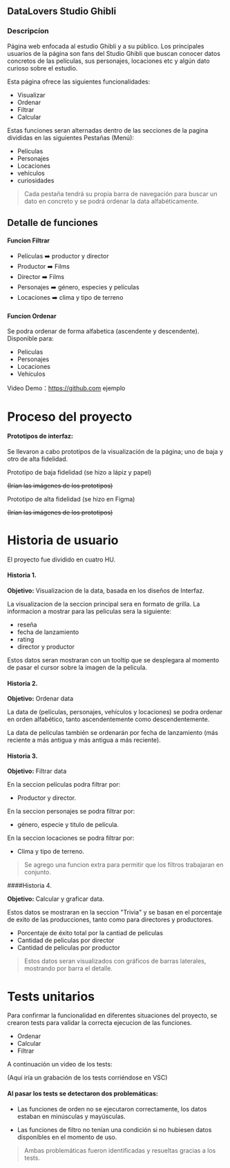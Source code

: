 ## DataLovers Studio Ghibli

### Descripcíon

Página web enfocada al estudio Ghibli y a su público. Los principales usuarios de la página son fans del Studio Ghibli que buscan conocer datos concretos de  las películas, sus personajes, locaciones etc  y algún dato curioso sobre el estudio.

Esta página ofrece las siguientes funcionalidades:

- Visualizar
- Ordenar
- Filtrar
- Calcular

Estas funciones seran alternadas dentro de las secciones de la pagina divididas en las siguientes Pestañas (Menú):

- Películas
- Personajes
- Locaciones
- vehículos
- curiosidades

> Cada pestaña tendrá su propia barra de navegación para buscar un dato en concreto y se podrá ordenar la data alfabéticamente.




## Detalle de funciones

#### Funcion Filtrar

- Películas ➡️ productor y  director
- Productor ➡️ Films
- Director ➡️ Films
- Personajes ➡️ género, especies y películas
- Locaciones ➡️ clima y tipo de terreno


#### Funcion Ordenar

Se podra ordenar de forma alfabetica (ascendente y descendente). Disponible para:

- Peliculas
- Personajes
- Locaciones
- Vehículos

Video Demo：<https://github.com> ejemplo





# Proceso del proyecto

#### Prototipos de interfaz:

Se llevaron a cabo prototipos de la visualización de la página; uno de baja y otro de alta fidelidad.

Prototipo de baja fidelidad (se hizo a lápiz y papel)

~~(Irían las imágenes de los prototipos)~~

Prototipo de alta fidelidad (se hizo en Figma)

~~(Irían las imágenes de los prototipos)~~


# Historia de usuario
El proyecto fue dividido en cuatro HU.
#### Historia 1.

**Objetivo:** Visualizacion de la data, basada en los diseños de Interfaz.

La visualizacion de  la seccion principal sera en formato de grilla.
La informacion a mostrar para las peliculas sera la siguiente:

- reseña
- fecha de lanzamiento
- rating
- director y productor

Estos datos seran mostraran con un tooltip que se desplegara al momento de pasar el cursor sobre la imagen de la pelicula.

#### Historia 2.

**Objetivo:** Ordenar data

La data de (películas, personajes, vehículos y locaciones) se podra ordenar en orden alfabético, tanto ascendentemente como descendentemente.

La data de películas también se ordenarán por fecha de lanzamiento (más reciente a más antigua y más antigua a más reciente).


#### Historia 3.

**Objetivo:** Filtrar data

En la seccion películas podra filtrar por:
- Productor y director.

En la seccion personajes se podra filtrar por:
- género, especie y titulo de película.

En la seccion locaciones se podra filtrar por:
- Clima y tipo de terreno.


> Se agrego una funcion extra para permitir que los filtros trabajaran en conjunto.

####Historia 4.

**Objetivo:** Calcular y graficar data.


Estos datos se mostraran en la seccion "Trivia" y se basan en el porcentaje de exito de las producciones, tanto como para directores y productores.

- Porcentaje de éxito total por la cantiad de peliculas
- Cantidad de peliculas por director
- Cantidad de peliculas por productor


> Estos datos seran visualizados con gráficos de barras laterales, mostrando por barra el detalle.


# Tests unitarios

Para confirmar la funcionalidad en diferentes situaciones del proyecto, se crearon tests para validar la correcta ejecucion de las funciones.

- Ordenar
- Calcular
- Filtrar

A continuación un video de los tests:

(Aquí iría un grabación de los tests corriéndose en VSC)

#### Al pasar los tests se detectaron dos problemáticas:

- Las funciones de orden no se ejecutaron correctamente, los datos  estaban en minúsculas y mayúsculas.

- Las funciones de filtro no tenían una condición si  no hubiesen datos disponibles en el momento de uso.

> Ambas problemáticas fueron identificadas y resueltas gracias a los tests.

